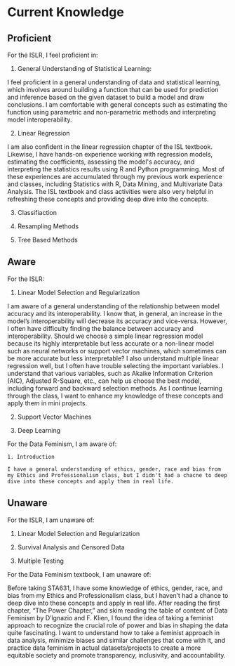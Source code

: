 # Current Knowledge

## Proficient

For the ISLR, I feel proficient in:

1. General Understanding of Statistical Learning:

I feel proficient in a general understanding of data and statistical learning, which involves around building a function that can be used for prediction and inference based on the given dataset to build a model and draw conclusions. I am comfortable with general concepts such as estimating the function using parametric and non-parametric methods and interpreting model interoperability.

2. Linear Regression

I am also confident in the linear regression chapter of the ISL textbook. Likewise, I have hands-on experience working with regression models, estimating the coefficients, assessing the model's accuracy, and interpreting the statistics results using R and Python programming. Most of these experiences are accumulated through my previous work experience and classes, including Statistics with R, Data Mining, and Multivariate Data Analysis. The ISL textbook and class activities were also very helpful in refreshing these concepts and providing deep dive into the concepts.

3. Classifiaction

4. Resampling Methods

4. Tree Based Methods


## Aware

For the ISLR:

1. Linear Model Selection and Regularization

I am aware of a general understanding of the relationship between model accuracy and its interoperability. I know that, in general, an increase in the model’s interoperability will decrease its accuracy and vice-versa. However, I often have difficulty finding the balance between accuracy and interoperability. Should we choose a simple linear regression model because its highly interpretable but less accurate or a non-linear model such as neural networks or support vector machines, which sometimes can be more accurate but less interpretable? I also understand multiple linear regression well, but I often have trouble selecting the important variables. I understand that various variables, such as Akaike Information Criterion (AIC), Adjusted R-Square, etc., can help us choose the best model, including forward and backward selection methods. As I continue learning through the class, I want to enhance my knowledge of these concepts and apply them in mini projects.

2. Support Vector Machines

3. Deep Learning

For the Data Feminism, I am aware of:

    1. Introduction

    I have a general understanding of ethics, gender, race and bias from my Ethics and Professionalism class, but I didn't had a chacne to deep dive into these concepts and apply them in real life.


## Unaware

For the ISLR, I am unaware of:

1. Linear Model Selection and Regularization

2. Survival Analysis and Censored Data

3. Multiple Testing

For the Data Feminism textbook, I am unaware of:

Before taking STA631, I have some knowledge of ethics, gender, race, and bias from my Ethics and Professionalism class, but I haven’t had a chance to deep dive into these concepts and apply in real life. After reading the first chapter, “The Power Chapter,” and skim reading the table of content of Data Feminism by D’lgnazio and F. Klien, I found the idea of taking a feminist approach to recognize the crucial role of power and bias in shaping the data quite fascinating. I want to understand how to take a feminist approach in data analysis, minimize biases and similar challenges that come with it, and practice data feminism in actual datasets/projects to create a more equitable society and promote transparency, inclusivity, and accountability.
